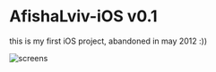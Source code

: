 # AfishaLviv-iOS v0.1
this is my first iOS project, abandoned in may 2012 :))

![screens](https://raw.github.com/danylokostyshyn/AfishaLviv-iOS/master/screenshots/screens.png)   
